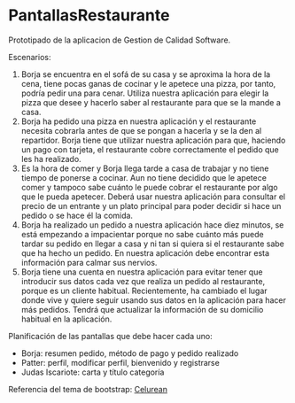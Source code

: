 PantallasRestaurante
====================

Prototipado de la aplicacion de Gestion de Calidad Software.

Escenarios:

1. 	Borja se encuentra en el sofá de su casa y se aproxima la hora de la cena, tiene pocas ganas de cocinar y le apetece una pizza, por tanto, podría pedir una para cenar. Utiliza nuestra aplicación para elegir la pizza que desee y hacerlo saber al restaurante para que se la mande a casa. 
2. Borja ha pedido una pizza en nuestra aplicación y el restaurante necesita cobrarla antes de que se pongan a hacerla y se la den al repartidor. Borja tiene que utilizar nuestra aplicación para que, haciendo un pago con tarjeta, el restaurante cobre correctamente el pedido que les ha realizado.
3. Es la hora de comer y Borja llega tarde a casa de trabajar y no tiene tiempo de ponerse a cocinar. Aun no tiene decidido que le apetece comer y tampoco sabe cuánto le puede cobrar el restaurante por algo que le pueda apetecer. Deberá usar nuestra aplicación para consultar el precio de un entrante y un plato principal para poder decidir si hace un pedido o se hace él la comida.
4. Borja ha realizado un pedido a nuestra aplicación hace diez minutos, se está empezando a impacientar porque no sabe cuánto más puede tardar su pedido en llegar a casa y ni tan si quiera si el restaurante sabe que ha hecho un pedido. En nuestra aplicación debe encontrar esta información para calmar sus nervios.
5. Borja tiene una cuenta en nuestra aplicación para evitar tener que introducir sus datos cada vez que realiza un pedido al restaurante, porque es un cliente habitual. Recientemente, ha cambiado el lugar donde vive y quiere seguir usando sus datos en la aplicación para hacer más pedidos. Tendrá que actualizar la información de su domicilio habitual en la aplicación.


Planificación de las pantallas que debe hacer cada uno:

- Borja: resumen pedido, método de pago y pedido realizado
- Patter: perfil, modificar perfil, bienvenido y registrarse
- Judas Iscariote: carta y título categoría

Referencia del tema de bootstrap: [Celurean](http://bootswatch.com/cerulean/ "Cerulean")
